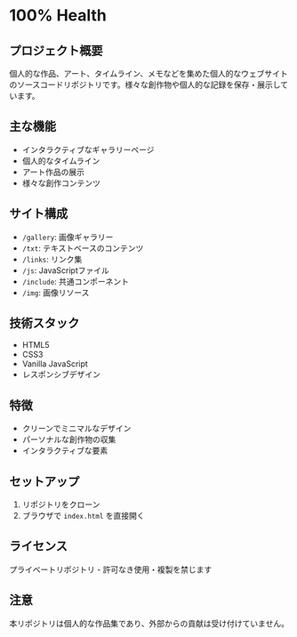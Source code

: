 # 100% Health

## プロジェクト概要
個人的な作品、アート、タイムライン、メモなどを集めた個人的なウェブサイトのソースコードリポジトリです。様々な創作物や個人的な記録を保存・展示しています。

## 主な機能
- インタラクティブなギャラリーページ
- 個人的なタイムライン
- アート作品の展示
- 様々な創作コンテンツ

## サイト構成
- `/gallery`: 画像ギャラリー
- `/txt`: テキストベースのコンテンツ
- `/links`: リンク集
- `/js`: JavaScriptファイル
- `/include`: 共通コンポーネント
- `/img`: 画像リソース

## 技術スタック
- HTML5
- CSS3
- Vanilla JavaScript
- レスポンシブデザイン

## 特徴
- クリーンでミニマルなデザイン
- パーソナルな創作物の収集
- インタラクティブな要素

## セットアップ
1. リポジトリをクローン
2. ブラウザで `index.html` を直接開く

## ライセンス
プライベートリポジトリ - 許可なき使用・複製を禁じます

## 注意
本リポジトリは個人的な作品集であり、外部からの貢献は受け付けていません。
